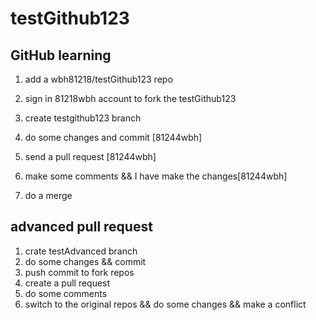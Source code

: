 # testGithub123

## GitHub learning

1. add a wbh81218/testGithub123 repo

2. sign in 81218wbh account to fork the testGithub123

3. create testgithub123 branch

3. do some changes and commit [81244wbh]

4. send a pull request [81244wbh] 

5. make some comments && I have make the changes[81244wbh]

6. do a merge

## advanced pull request

1. crate testAdvanced branch
2. do some changes  && commit
3. push commit to fork repos
4. create a pull request
5. do some comments
6. switch to the original repos && do some changes && make a conflict
 
